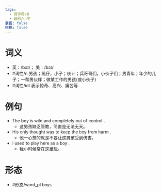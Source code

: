 ```yaml
---
tags:
  - 首字母/B
  - 级别/小学
掌握: false
模糊: false
---
```

# 词义
- 英：/bɔɪ/； 美：/bɔɪ/
- #词性/n  男孩；黑仔，小子；伙计；兵哥哥们，小伙子们；男青年；年少的儿子；一帮男伙伴；做某工作的男孩(或小伙子)
- #词性/int  表示惊奇、高兴、痛苦等
# 例句
- The boy is wild and completely out of control .
	- 这男孩缺乏管教，简直是无法无天。
- His only thought was to keep the boy from harm .
	- 他一心想的就是不要让这男孩受到伤害。
- I used to play here as a boy .
	- 我小时候常在这里玩。
# 形态
- #形态/word_pl boys
